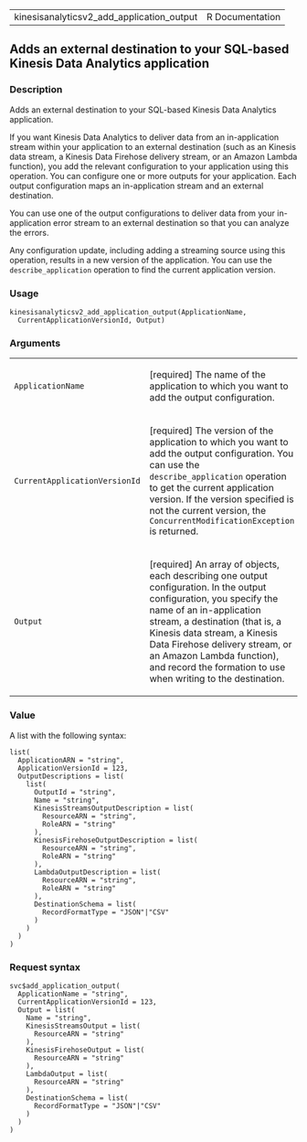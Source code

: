 <table style="width: 100%;">
<tbody>
<tr class="odd">
<td>kinesisanalyticsv2_add_application_output</td>
<td style="text-align: right;">R Documentation</td>
</tr>
</tbody>
</table>

## Adds an external destination to your SQL-based Kinesis Data Analytics application

### Description

Adds an external destination to your SQL-based Kinesis Data Analytics
application.

If you want Kinesis Data Analytics to deliver data from an
in-application stream within your application to an external destination
(such as an Kinesis data stream, a Kinesis Data Firehose delivery
stream, or an Amazon Lambda function), you add the relevant
configuration to your application using this operation. You can
configure one or more outputs for your application. Each output
configuration maps an in-application stream and an external destination.

You can use one of the output configurations to deliver data from your
in-application error stream to an external destination so that you can
analyze the errors.

Any configuration update, including adding a streaming source using this
operation, results in a new version of the application. You can use the
`describe_application` operation to find the current application
version.

### Usage

    kinesisanalyticsv2_add_application_output(ApplicationName,
      CurrentApplicationVersionId, Output)

### Arguments

<table>
<colgroup>
<col style="width: 35%" />
<col style="width: 65%" />
</colgroup>
<tbody>
<tr class="odd">
<td><code
id="kinesisanalyticsv2_add_application_output_:_ApplicationName">ApplicationName</code></td>
<td><p>[required] The name of the application to which you want to add
the output configuration.</p></td>
</tr>
<tr class="even">
<td><code
id="kinesisanalyticsv2_add_application_output_:_CurrentApplicationVersionId">CurrentApplicationVersionId</code></td>
<td><p>[required] The version of the application to which you want to
add the output configuration. You can use the
<code>describe_application</code> operation to get the current
application version. If the version specified is not the current
version, the <code>ConcurrentModificationException</code> is
returned.</p></td>
</tr>
<tr class="odd">
<td><code
id="kinesisanalyticsv2_add_application_output_:_Output">Output</code></td>
<td><p>[required] An array of objects, each describing one output
configuration. In the output configuration, you specify the name of an
in-application stream, a destination (that is, a Kinesis data stream, a
Kinesis Data Firehose delivery stream, or an Amazon Lambda function),
and record the formation to use when writing to the
destination.</p></td>
</tr>
</tbody>
</table>

### Value

A list with the following syntax:

    list(
      ApplicationARN = "string",
      ApplicationVersionId = 123,
      OutputDescriptions = list(
        list(
          OutputId = "string",
          Name = "string",
          KinesisStreamsOutputDescription = list(
            ResourceARN = "string",
            RoleARN = "string"
          ),
          KinesisFirehoseOutputDescription = list(
            ResourceARN = "string",
            RoleARN = "string"
          ),
          LambdaOutputDescription = list(
            ResourceARN = "string",
            RoleARN = "string"
          ),
          DestinationSchema = list(
            RecordFormatType = "JSON"|"CSV"
          )
        )
      )
    )

### Request syntax

    svc$add_application_output(
      ApplicationName = "string",
      CurrentApplicationVersionId = 123,
      Output = list(
        Name = "string",
        KinesisStreamsOutput = list(
          ResourceARN = "string"
        ),
        KinesisFirehoseOutput = list(
          ResourceARN = "string"
        ),
        LambdaOutput = list(
          ResourceARN = "string"
        ),
        DestinationSchema = list(
          RecordFormatType = "JSON"|"CSV"
        )
      )
    )
